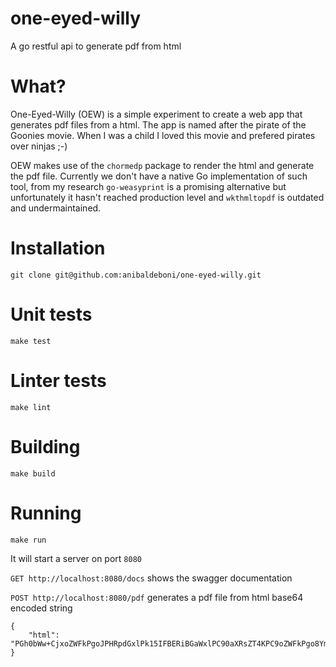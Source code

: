 # one-eyed-willy

A go restful api to generate pdf from html

# What?

One-Eyed-Willy (OEW) is a simple experiment to create a web app that generates pdf files from a html. The app is named after the pirate of the Goonies movie. When I was a child I loved this movie and prefered pirates over ninjas ;-)

OEW makes use of the `chormedp` package to render the html and generate the pdf file. Currently we don't have a native Go implementation of such tool, from my research `go-weasyprint` is a promising alternative but unfortunately it hasn't reached production level and `wkthmltopdf` is outdated and undermaintained.

# Installation

```
git clone git@github.com:anibaldeboni/one-eyed-willy.git
```

# Unit tests

```
make test
```

# Linter tests

```
make lint
```

# Building

```
make build
```

# Running

```
make run
```

It will start a server on port `8080`

`GET http://localhost:8080/docs` shows the swagger documentation

`POST http://localhost:8080/pdf` generates a pdf file from html base64 encoded string

```
{
    "html": "PGh0bWw+CjxoZWFkPgoJPHRpdGxlPk15IFBERiBGaWxlPC90aXRsZT4KPC9oZWFkPgo8Ym9keT4KCTxwPkhlbGxvIHRoZXJlISBJJ20gYSBwZGYgZmlsZSBnZW5lcmF0ZSBmcm9tIGEgaHRtbCB1c2luZyBnbyBhbmQgZ29wZGYgcGFja2FnZTwvcD4KPC9ib2R5Pgo8L2h0bWw+"
}
```
